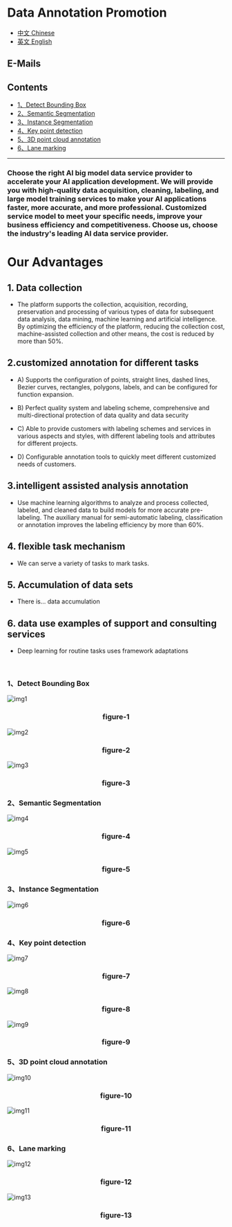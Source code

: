 # Data Annotation Promotion

* [中文 Chinese](../README.md)
* [英文 English]()

## E-Mails

## Contents
  - [1、Detect Bounding Box](#1a)
  - [2、Semantic Segmentation](#2a)
  - [3、Instance Segmentation](#3a)
  - [4、Key point detection](#4a)
  - [5、3D point cloud annotation](#5a)
  - [6、Lane marking](#6a)
---

### Choose the right AI big model data service provider to accelerate your AI application development. We will provide you with high-quality data acquisition, cleaning, labeling, and large model training services to make your AI applications faster, more accurate, and more professional. Customized service model to meet your specific needs, improve your business efficiency and competitiveness. Choose us, choose the industry's leading AI data service provider.

# Our Advantages
## 1. Data collection

* The platform supports the collection, acquisition, recording, preservation and processing of various types of data for subsequent data analysis, data mining, machine learning and artificial intelligence. By optimizing the efficiency of the platform, reducing the collection cost, machine-assisted collection and other means, the cost is reduced by more than 50%.



## 2.customized annotation for different tasks

* A) Supports the configuration of points, straight lines, dashed lines, Bezier curves, rectangles, polygons, labels, and can be configured for function expansion.

* B) Perfect quality system and labeling scheme, comprehensive and multi-directional protection of data quality and data security

* C) Able to provide customers with labeling schemes and services in various aspects and styles, with different labeling tools and attributes for different projects.

* D) Configurable annotation tools to quickly meet different customized needs of customers.



## 3.intelligent assisted analysis annotation

* Use machine learning algorithms to analyze and process collected, labeled, and cleaned data to build models for more accurate pre-labeling. The auxiliary manual for semi-automatic labeling, classification or annotation improves the labeling efficiency by more than 60%.



## 4. flexible task mechanism

* We can serve a variety of tasks to mark tasks.



## 5. Accumulation of data sets

* There is... data accumulation



## 6. data use examples of support and consulting services

* Deep learning for routine tasks uses framework adaptations

<br/>   

<p id="1a"></p>  

  ### 1、Detect Bounding Box
  ![img1](../samples/det1.png)    

  ### <center>figure-1</center>

  ![img2](../samples/det2.png)   

  ### <center>figure-2</center>

  ![img3](../samples/det3.png)  

  ### <center>figure-3</center>

<p id="2a"></p>  

  ### 2、Semantic Segmentation

  ![img4](../samples/seg1.png)

  ### <center>figure-4</center>

  ![img5](../samples/seg2.png)

  ### <center>figure-5</center>

<p id="3a"></p>  

  ### 3、Instance Segmentation

  ![img6](../samples/2.png)

  ### <center>figure-6</center>

<p id="4a"></p>  

  ### 4、Key point detection

  ![img7](../samples/kpt2.png)

  ### <center>figure-7</center>

  ![img8](../samples/kpt3.png)

  ### <center>figure-8</center>

  ![img9](../samples/kpt4.png)

  ### <center>figure-9</center>

<p id="5a"></p>  

  ### 5、3D point cloud annotation

  ![img10](../samples/cd1.png)

  ### <center>figure-10</center>

  ![img11](../samples/cd2.png)

  ### <center>figure-11</center>

<p id="6a"></p>  

  ### 6、Lane marking

  ![img12](../samples/car1.png)

  ### <center>figure-12</center>

  ![img13](../samples/car2.png)

  ### <center>figure-13</center>
